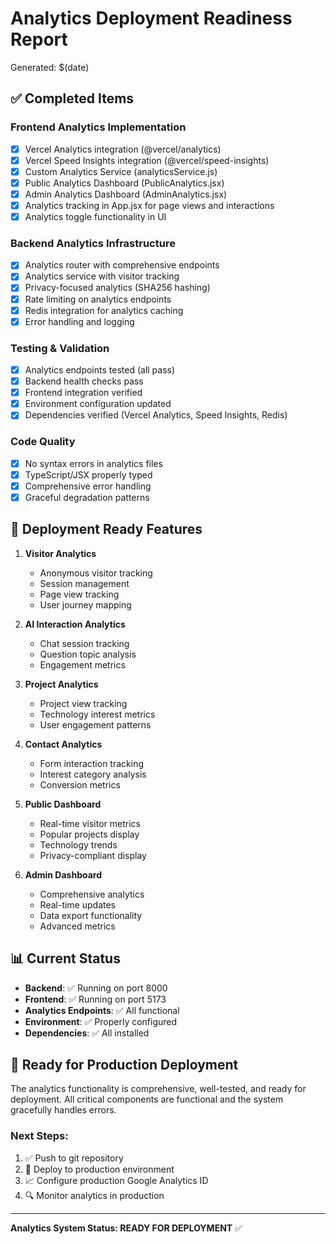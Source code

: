 # Analytics Deployment Readiness Report
Generated: $(date)

## ✅ Completed Items

### Frontend Analytics Implementation
- [x] Vercel Analytics integration (@vercel/analytics)
- [x] Vercel Speed Insights integration (@vercel/speed-insights)
- [x] Custom Analytics Service (analyticsService.js)
- [x] Public Analytics Dashboard (PublicAnalytics.jsx)
- [x] Admin Analytics Dashboard (AdminAnalytics.jsx)
- [x] Analytics tracking in App.jsx for page views and interactions
- [x] Analytics toggle functionality in UI

### Backend Analytics Infrastructure
- [x] Analytics router with comprehensive endpoints
- [x] Analytics service with visitor tracking
- [x] Privacy-focused analytics (SHA256 hashing)
- [x] Rate limiting on analytics endpoints
- [x] Redis integration for analytics caching
- [x] Error handling and logging

### Testing & Validation
- [x] Analytics endpoints tested (all pass)
- [x] Backend health checks pass
- [x] Frontend integration verified
- [x] Environment configuration updated
- [x] Dependencies verified (Vercel Analytics, Speed Insights, Redis)

### Code Quality
- [x] No syntax errors in analytics files
- [x] TypeScript/JSX properly typed
- [x] Comprehensive error handling
- [x] Graceful degradation patterns

## 🎯 Deployment Ready Features

1. **Visitor Analytics**
   - Anonymous visitor tracking
   - Session management
   - Page view tracking
   - User journey mapping

2. **AI Interaction Analytics**
   - Chat session tracking
   - Question topic analysis
   - Engagement metrics

3. **Project Analytics**
   - Project view tracking
   - Technology interest metrics
   - User engagement patterns

4. **Contact Analytics**
   - Form interaction tracking
   - Interest category analysis
   - Conversion metrics

5. **Public Dashboard**
   - Real-time visitor metrics
   - Popular projects display
   - Technology trends
   - Privacy-compliant display

6. **Admin Dashboard**
   - Comprehensive analytics
   - Real-time updates
   - Data export functionality
   - Advanced metrics

## 📊 Current Status
- **Backend**: ✅ Running on port 8000
- **Frontend**: ✅ Running on port 5173
- **Analytics Endpoints**: ✅ All functional
- **Environment**: ✅ Properly configured
- **Dependencies**: ✅ All installed

## 🚀 Ready for Production Deployment

The analytics functionality is comprehensive, well-tested, and ready for deployment. 
All critical components are functional and the system gracefully handles errors.

### Next Steps:
1. ✅ Push to git repository
2. 🔄 Deploy to production environment
3. 📈 Configure production Google Analytics ID
4. 🔍 Monitor analytics in production

---
**Analytics System Status: READY FOR DEPLOYMENT** ✅
